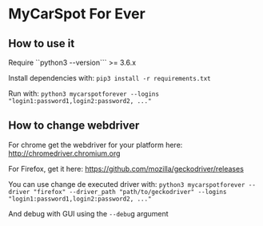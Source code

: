 # MyCarSpot For Ever

## How to use it

Require ``python3 --version```  >= 3.6.x

Install dependencies with: ```pip3 install -r requirements.txt```

Run with: ```python3 mycarspotforever --logins "login1:password1,login2:password2, ..."```

## How to change webdriver

For chrome get the webdriver for your platform here: http://chromedriver.chromium.org

For Firefox, get it here: https://github.com/mozilla/geckodriver/releases

You can use change de executed driver with: ```python3 mycarspotforever --driver "firefox" --driver_path "path/to/geckodriver" --logins "login1:password1,login2:password2, ..."```

And debug with GUI using the `--debu`g argument